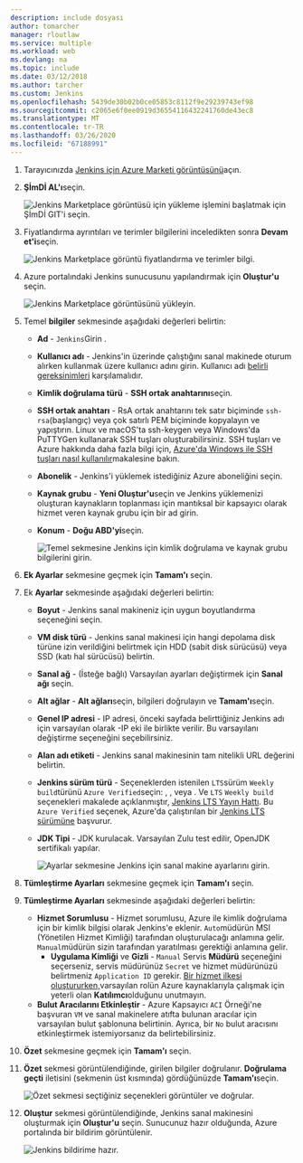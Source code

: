 ```yaml
---
description: include dosyası
author: tomarcher
manager: rloutlaw
ms.service: multiple
ms.workload: web
ms.devlang: na
ms.topic: include
ms.date: 03/12/2018
ms.author: tarcher
ms.custom: Jenkins
ms.openlocfilehash: 5439de30b02b0ce05853c8112f9e29239743ef98
ms.sourcegitcommit: c2065e6f0ee0919d36554116432241760de43ec8
ms.translationtype: MT
ms.contentlocale: tr-TR
ms.lasthandoff: 03/26/2020
ms.locfileid: "67188991"
---
```

1. Tarayıcınızda [Jenkins için Azure Marketi görüntüsünü](https://azuremarketplace.microsoft.com/marketplace/apps/azure-oss.jenkins?tab=Overview)açın.

1. **ŞİmDİ AL'ı**seçin.

    ![Jenkins Marketplace görüntüsü için yükleme işlemini başlatmak için ŞİmDİ GIT'i seçin.](./media/jenkins-install-from-azure-marketplace-image/jenkins-install-get-it-now.png)

1. Fiyatlandırma ayrıntıları ve terimler bilgilerini inceledikten sonra **Devam et'i**seçin.

    ![Jenkins Marketplace görüntü fiyatlandırma ve terimler bilgi.](./media/jenkins-install-from-azure-marketplace-image/jenkins-install-pricing-and-terms.png)

1. Azure portalındaki Jenkins sunucusunu yapılandırmak için **Oluştur'u** seçin. 

    ![Jenkins Marketplace görüntüsünü yükleyin.](./media/jenkins-install-from-azure-marketplace-image/jenkins-install-create.png)

1. Temel **bilgiler** sekmesinde aşağıdaki değerleri belirtin:

   - **Ad** - `Jenkins`Girin .
   - **Kullanıcı adı** - Jenkins'in üzerinde çalıştığını sanal makinede oturum alırken kullanmak üzere kullanıcı adını girin. Kullanıcı adı [belirli gereksinimleri](/azure/virtual-machines/linux/faq#what-are-the-username-requirements-when-creating-a-vm) karşılamalıdır.
   - **Kimlik doğrulama türü** - **SSH ortak anahtarını**seçin.
   - **SSH ortak anahtarı** - RsA ortak anahtarını tek satır biçiminde `ssh-rsa`(başlangıç) veya çok satırlı PEM biçiminde kopyalayın ve yapıştırın. Linux ve macOS'ta ssh-keygen veya Windows'da PuTTYGen kullanarak SSH tuşları oluşturabilirsiniz. SSH tuşları ve Azure hakkında daha fazla bilgi için, [Azure'da Windows ile SSH tuşları nasıl kullanılır](/azure/virtual-machines/linux/ssh-from-windows)makalesine bakın.
   - **Abonelik** - Jenkins'i yüklemek istediğiniz Azure aboneliğini seçin.
   - **Kaynak grubu** - **Yeni Oluştur'u**seçin ve Jenkins yüklemenizi oluşturan kaynakların toplanması için mantıksal bir kapsayıcı olarak hizmet veren kaynak grubu için bir ad girin.
   - **Konum** - **Doğu ABD'yi**seçin.

     ![Temel sekmesine Jenkins için kimlik doğrulama ve kaynak grubu bilgilerini girin.](./media/jenkins-install-from-azure-marketplace-image/jenkins-configure-basic.png)

1. **Ek Ayarlar** sekmesine geçmek için **Tamam'ı** seçin. 

1. Ek **Ayarlar** sekmesinde aşağıdaki değerleri belirtin:

   - **Boyut** - Jenkins sanal makineniz için uygun boyutlandırma seçeneğini seçin.
   - **VM disk türü** - Jenkins sanal makinesi için hangi depolama disk türüne izin verildiğini belirtmek için HDD (sabit disk sürücüsü) veya SSD (katı hal sürücüsü) belirtin.
   - **Sanal ağ** - (İsteğe bağlı) Varsayılan ayarları değiştirmek için **Sanal ağı** seçin.
   - **Alt ağlar** - **Alt ağları**seçin, bilgileri doğrulayın ve **Tamam'ı**seçin.
   - **Genel IP adresi** - IP adresi, önceki sayfada belirttiğiniz Jenkins adı için varsayılan olarak -IP eki ile birlikte verilir. Bu varsayılanı değiştirme seçeneğini seçebilirsiniz.
   - **Alan adı etiketi** - Jenkins sanal makinesinin tam nitelikli URL değerini belirtin.
   - **Jenkins sürüm türü** - Seçeneklerden istenilen `LTS`sürüm `Weekly build`türünü `Azure Verified`seçin: , , veya . Ve `LTS` `Weekly build` seçenekleri makalede açıklanmıştır, [Jenkins LTS Yayın Hattı](https://jenkins.io/download/lts/). Bu `Azure Verified` seçenek, Azure'da çalıştırılan bir [Jenkins LTS sürümüne](https://jenkins.io/download/lts/) başvurur. 
   - **JDK Tipi** - JDK kurulacak. Varsayılan Zulu test edilir, OpenJDK sertifikalı yapılar.

     ![Ayarlar sekmesine Jenkins için sanal makine ayarlarını girin.](./media/jenkins-install-from-azure-marketplace-image/jenkins-configure-settings.png)

1. **Tümleştirme Ayarları** sekmesine geçmek için **Tamam'ı** seçin.

1. **Tümleştirme Ayarları** sekmesinde aşağıdaki değerleri belirtin:

    - **Hizmet Sorumlusu** - Hizmet sorumlusu, Azure ile kimlik doğrulama için bir kimlik bilgisi olarak Jenkins'e eklenir. `Auto`müdürün MSI (Yönetilen Hizmet Kimliği) tarafından oluşturulacağı anlamına gelir. `Manual`müdürün sizin tarafından yaratılması gerektiği anlamına gelir. 
        - **Uygulama Kimliği** ve **Gizli** - `Manual` Servis **Müdürü** seçeneğini seçerseniz, servis müdürünüz `Secret` ve hizmet müdürünüzü belirtmeniz `Application ID` gerekir. [Bir hizmet ilkesi oluştururken,](/cli/azure/create-an-azure-service-principal-azure-cli)varsayılan rolün Azure kaynaklarıyla çalışmak için yeterli olan **Katılımcı**olduğunu unutmayın.
    - **Bulut Aracılarını Etkinleştir** - Azure Kapsayıcı `ACI` Örneği'ne başvuran `VM` ve sanal makinelere atıfta bulunan aracılar için varsayılan bulut şablonuna belirtinin. Ayrıca, bir `No` bulut aracısını etkinleştirmek istemiyorsanız da belirtebilirsiniz.

1. **Özet** sekmesine geçmek için **Tamam'ı** seçin.

1. **Özet** sekmesi görüntülendiğinde, girilen bilgiler doğrulanır. **Doğrulama geçti** iletisini (sekmenin üst kısmında) gördüğünüzde **Tamam'ı**seçin. 

     ![Özet sekmesi seçtiğiniz seçenekleri görüntüler ve doğrular.](./media/jenkins-install-from-azure-marketplace-image/jenkins-configure-summary.png)

1. **Oluştur** sekmesi görüntülendiğinde, Jenkins sanal makinesini oluşturmak için **Oluştur'u** seçin. Sunucunuz hazır olduğunda, Azure portalında bir bildirim görüntülenir.

     ![Jenkins bildirime hazır.](./media/jenkins-install-from-azure-marketplace-image/jenkins-install-notification.png)
